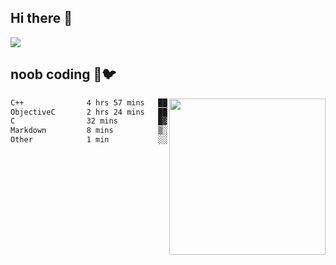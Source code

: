 ## Hi there 👋

<!--
**IZSSERAFIM/IZSSERAFIM** is a ✨ _special_ ✨ repository because its `README.md` (this file) appears on your GitHub profile.

Here are some ideas to get you started:

- 🔭 I’m currently working on ...
- 🌱 I’m currently learning ...
- 👯 I’m looking to collaborate on ...
- 🤔 I’m looking for help with ...
- 💬 Ask me about ...
- 📫 How to reach me: ...
- 😄 Pronouns: ...
- ⚡ Fun fact: ...
-->

![](https://pixel-profile.vercel.app/api/github-stats?username=IZSSERAFIM&screen_effect=true&theme=rainbow)

<!--
[![IZSSERAFIM's GitHub stats](https://github-readme-stats-omega-one-96.vercel.app/api?username=IZSSERAFIM&show_icons=true&theme=radical)](https://github.com/anuraghazra/github-readme-stats)
[![Top Langs](https://github-readme-stats-omega-one-96.vercel.app/api/top-langs/?username=IZSSERAFIM&layout=compact)](https://github.com/anuraghazra/github-readme-stats)
-->
## noob coding 🥬🐦

<img src="https://github-readme-stats-omega-one-96.vercel.app/api/top-langs/?username=IZSSERAFIM&layout=compact&langs_count=6" width="250" align="right"/>

<!--START_SECTION:waka-->

```txt
C++              4 hrs 57 mins   ███████████████▒░░░░░░░░░   61.35 %
ObjectiveC       2 hrs 24 mins   ███████▒░░░░░░░░░░░░░░░░░   29.78 %
C                32 mins         █▓░░░░░░░░░░░░░░░░░░░░░░░   06.63 %
Markdown         8 mins          ▒░░░░░░░░░░░░░░░░░░░░░░░░   01.73 %
Other            1 min           ░░░░░░░░░░░░░░░░░░░░░░░░░   00.33 %
```

<!--END_SECTION:waka-->
